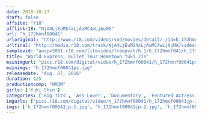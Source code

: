 ```yaml
---
date: 2018-10-27
draft: false
affsite: "r18"
afflinkr18: "NjA4LjEuMS4xLjAuMC4wLjAuMA"
url: "h_172hmnf00041"
urloriginal: "http://www.r18.com/videos/vod/movies/detail/-/id=h_172hmnf00041"
urlfinal: "http://media.r18.com/track/NjA4LjEuMS4xLjAuMC4wLjAuMA/videos/vod/movies/detail/-/id=h_172hmnf00041"
samplevid: "awspv3001.r18.com/litevideo/freepv/h/h_1/h_172hmnf041/h_172hmnf041_dmb_s.mp4"
title: "World Express, Bullet Tour Hometown Yuki Jin"
mainimgurl: "pics.r18.com/digital/video/h_172hmnf00041/h_172hmnf00041ps.jpg"
mainimgs: "h_172hmnf00041ps.jpg"
releasedate: "Aug. 27, 2016"
duration: 125
productioncomp: "HMJM"
girls: ['Yuki Shin']
categories: ['Big Tits', 'Ass Lover', 'Documentary', 'Featured Actress', 'Gonzo', 'Hi-Def']
imgurls: ['pics.r18.com/digital/video/h_172hmnf00041/h_172hmnf00041jp-1.jpg', 'pics.r18.com/digital/video/h_172hmnf00041/h_172hmnf00041jp-2.jpg', 'pics.r18.com/digital/video/h_172hmnf00041/h_172hmnf00041jp-3.jpg', 'pics.r18.com/digital/video/h_172hmnf00041/h_172hmnf00041jp-4.jpg', 'pics.r18.com/digital/video/h_172hmnf00041/h_172hmnf00041jp-5.jpg', 'pics.r18.com/digital/video/h_172hmnf00041/h_172hmnf00041jp-6.jpg', 'pics.r18.com/digital/video/h_172hmnf00041/h_172hmnf00041jp-7.jpg', 'pics.r18.com/digital/video/h_172hmnf00041/h_172hmnf00041jp-8.jpg', 'pics.r18.com/digital/video/h_172hmnf00041/h_172hmnf00041jp-9.jpg', 'pics.r18.com/digital/video/h_172hmnf00041/h_172hmnf00041jp-10.jpg', 'pics.r18.com/digital/video/h_172hmnf00041/h_172hmnf00041jp-11.jpg', 'pics.r18.com/digital/video/h_172hmnf00041/h_172hmnf00041jp-12.jpg', 'pics.r18.com/digital/video/h_172hmnf00041/h_172hmnf00041jp-13.jpg', 'pics.r18.com/digital/video/h_172hmnf00041/h_172hmnf00041jp-14.jpg', 'pics.r18.com/digital/video/h_172hmnf00041/h_172hmnf00041jp-15.jpg', 'pics.r18.com/digital/video/h_172hmnf00041/h_172hmnf00041jp-16.jpg', 'pics.r18.com/digital/video/h_172hmnf00041/h_172hmnf00041jp-17.jpg', 'pics.r18.com/digital/video/h_172hmnf00041/h_172hmnf00041jp-18.jpg', 'pics.r18.com/digital/video/h_172hmnf00041/h_172hmnf00041jp-19.jpg', 'pics.r18.com/digital/video/h_172hmnf00041/h_172hmnf00041jp-20.jpg']
imgs: ['h_172hmnf00041jp-1.jpg', 'h_172hmnf00041jp-2.jpg', 'h_172hmnf00041jp-3.jpg', 'h_172hmnf00041jp-4.jpg', 'h_172hmnf00041jp-5.jpg', 'h_172hmnf00041jp-6.jpg', 'h_172hmnf00041jp-7.jpg', 'h_172hmnf00041jp-8.jpg', 'h_172hmnf00041jp-9.jpg', 'h_172hmnf00041jp-10.jpg', 'h_172hmnf00041jp-11.jpg', 'h_172hmnf00041jp-12.jpg', 'h_172hmnf00041jp-13.jpg', 'h_172hmnf00041jp-14.jpg', 'h_172hmnf00041jp-15.jpg', 'h_172hmnf00041jp-16.jpg', 'h_172hmnf00041jp-17.jpg', 'h_172hmnf00041jp-18.jpg', 'h_172hmnf00041jp-19.jpg', 'h_172hmnf00041jp-20.jpg']
---
```

